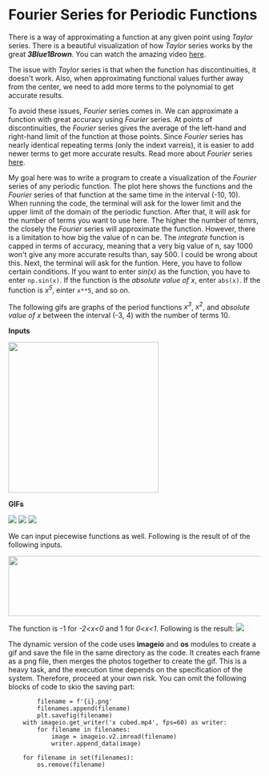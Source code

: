 # Fourier Series for Periodic Functions
There is a way of approximating a function at any given point using *Taylor* series. There is a beautiful visualization of how *Taylor* series works by the great ***3Blue1Brown***. You can watch the amazing video [here](https://www.youtube.com/watch?v=3d6DsjIBzJ4).

The issue with *Taylor* series is that when the function has discontinuities, it doesn't work. Also, when approximating functional values further away from the center, we need to add more terms to the polynomial to get accurate results.

To avoid these issues, *Fourier* series comes in. We can approximate a function with great accuracy using *Fourier* series. At points of discontinuities, the *Fourier* series gives the average of the left-hand and right-hand limit of the function at those points. Since *Fourier* series has nearly identical repeating terms (only the indext varreis), it is easier to add newer terms to get more accurate results. Read more about *Fourier* series [here](https://en.wikipedia.org/wiki/Fourier_series).

My goal here was to write a program to create a visualization of the *Fourier* series of any periodic function. The plot here shows the functions and the *Fourier* series of that function at the same time in the interval (-10, 10). When running the code, the terminal will ask for the lower limit and the upper limit of the domain of the periodic function. After that, it will ask for the number of terms you want to use here. The higher the number of temrs, the closely the *Fourier* series will approximate the function. However, there is a limitation to how big the value of n can be. The *integrate* function is capped in terms of accuracy, meaning that a very big value of n, say 1000 won't give any more accurate results than, say 500. I could be wrong about this.
Next, the terminal will ask for the funtion. Here, you have to follow certain conditions. If you want to enter *sin(x)* as the function, you have to enter `np.sin(x)`. If the function is the *absolute value of x*, enter `abs(x)`. If the function is *x<sup>5</sup>*, einter `x**5`, and so on. 

The following gifs are graphs of the period functions *x<sup>3</sup>*, *x<sup>2</sup>*, and *absolute value of x* between the interval (-3, 4) with the number of terms 10.

**Inputs**

<img src="https://github.com/yakeen15/amps/blob/main/complex%20analysis/fourier%20series/images%20and%20videos/inputs.png" width="300" height="300">

**GIFs**

![](https://github.com/yakeen15/amps/blob/main/complex%20analysis/fourier%20series/images%20and%20videos/x%20cubed.gif)
![](https://github.com/yakeen15/amps/blob/main/complex%20analysis/fourier%20series/images%20and%20videos/x%20squared.gif)
![](https://github.com/yakeen15/amps/blob/main/complex%20analysis/fourier%20series/images%20and%20videos/absolute%20value%20of%20x.gif)

We can input piecewise functions as well. Following is the result of of the following inputs.

<img src="https://github.com/yakeen15/amps/blob/main/complex%20analysis/fourier%20series/images%20and%20videos/piece%20inputs.PNG" width="600" height="120">

The function is -1 for *-2<x<0* and 1 for *0<x<1*. Following is the result:
![](https://github.com/yakeen15/amps/blob/main/complex%20analysis/fourier%20series/images%20and%20videos/piece.gif)

The dynamic version of the code uses **imageio** and **os** modules to create a gif and save the file in the same directory as the code. It creates each frame as a png file, then merges the photos together to create the gif. This is a heavy task, and the execution time depends on the specification of the system. Therefore, proceed at your own risk. You can omit the following blocks of code to skio the saving part:
```
        filename = f'{i}.png'
        filenames.append(filename)
        plt.savefig(filename)
    with imageio.get_writer('x cubed.mp4', fps=60) as writer:
        for filename in filenames:
            image = imageio.v2.imread(filename)
            writer.append_data(image)
    
    for filename in set(filenames):
        os.remove(filename)
```
